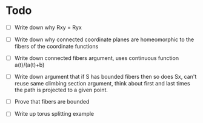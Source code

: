 # Todo
- [ ] Write down why Rxy = Ryx
- [ ] Write down why connected coordinate planes are homeomorphic to the fibers of the coordinate functions
- [ ] Write down connected fibers argument, uses continuous function a(t)/(a(t)+b)
- [ ] Write down argument that if S has bounded fibers then so does Sx, can't reuse same climbing section argument, think about first and last times the path is projected to a given point. 
- [ ] Prove that fibers are bounded
- [ ] Write up torus splitting example

